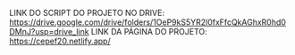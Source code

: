 LINK DO SCRIPT DO PROJETO NO DRIVE: https://drive.google.com/drive/folders/1OeP9kS5YR2l0fxFfcQkAGhxR0hd0DMnJ?usp=drive_link
LINK DA PÁGINA DO PROJETO: https://cepef20.netlify.app/
